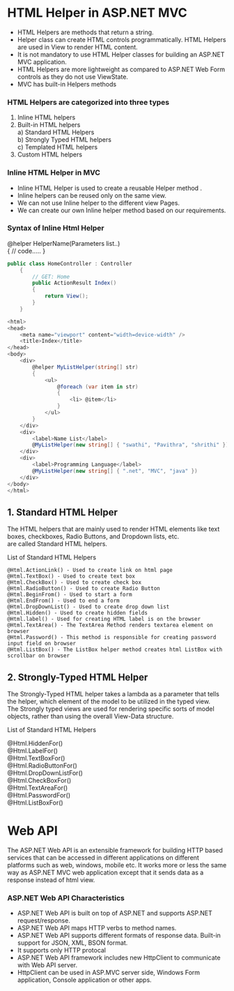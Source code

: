 # HTML Helper in ASP.NET MVC 

- HTML Helpers are methods that return a string.
- Helper class can create HTML controls programmatically. HTML Helpers are used in View to render HTML content.
- It is not mandatory to use HTML Helper classes for building an ASP.NET MVC application.
- HTML Helpers are more lightweight as compared to ASP.NET Web Form controls as they do not use ViewState.
- MVC has built-in Helpers methods


### HTML Helpers are categorized into three types</br>
1) Inline HTML helpers
2) Built-in HTML helpers<br>
   a) Standard HTML Helpers<br>
b) Strongly Typed HTML helpers<br>
c) Templated HTML helpers<br>
3) Custom HTML helpers

### Inline HTML Helper in MVC 
- Inline HTML Helper is used to create a reusable Helper method .
- Inline helpers can be reused only on the same view.
- We can not use Inline helper to the different view Pages.
- We can create our own Inline helper method based on our requirements.

### Syntax of Inline Html Helper
 
@helper HelperName(Parameters list..)<br>
{
// code.....
}

```C#
public class HomeController : Controller
    {
        // GET: Home
        public ActionResult Index()
        {
            return View();
        }
    }
```

```C#
<html>
<head>
    <meta name="viewport" content="width=device-width" />
    <title>Index</title>
</head>
<body>
    <div>
        @helper MyListHelper(string[] str)
        {
            <ul>
                @foreach (var item in str)
                {
                    <li> @item</li>
                }
            </ul>
        }
    </div>
    <div>
        <label>Name List</label>
        @MyListHelper(new string[] { "swathi", "Pavithra", "shrithi" })
    </div>
    <div>
        <label>Programming Language</label>
        @MyListHelper(new string[] { ".net", "MVC", "java" })
    </div>
</body>
</html>

```
## 1. Standard HTML Helper 

The HTML helpers that are mainly used to render HTML elements like text boxes, checkboxes, Radio Buttons, and Dropdown lists, etc. <br>
are called Standard HTML helpers. 

List of Standard HTML Helpers 

    @Html.ActionLink() - Used to create link on html page
    @Html.TextBox() - Used to create text box
    @Html.CheckBox() - Used to create check box
    @Html.RadioButton() - Used to create Radio Button
    @Html.BeginFrom() - Used to start a form
    @Html.EndFrom() - Used to end a form
    @Html.DropDownList() - Used to create drop down list
    @Html.Hidden() - Used to create hidden fields
    @Html.label() - Used for creating HTML label is on the browser
    @Html.TextArea() - The TextArea Method renders textarea element on browser
    @Html.Password() - This method is responsible for creating password input field on browser
    @Html.ListBox() - The ListBox helper method creates html ListBox with scrollbar on browser

 

## 2. Strongly-Typed HTML Helper 

The Strongly-Typed HTML helper takes a lambda as a parameter that tells the helper, which element of the model to be utilized in the typed view. <br>
The Strongly typed views are used for rendering specific sorts of model objects, rather than using the overall View-Data structure. 

List of Standard HTML Helpers 


  @Html.HiddenFor()<br>
  @Html.LabelFor()<br>
  @Html.TextBoxFor()<br>
  @Html.RadioButtonFor()<br>
  @Html.DropDownListFor()<br>
  @Html.CheckBoxFor()<br>
  @Html.TextAreaFor()<br>
  @Html.PasswordFor()<br>
  @Html.ListBoxFor()<br>


# Web API
The ASP.NET Web API is an extensible framework for building HTTP based services that can be accessed in different applications on different platforms 
such as web, windows, mobile etc. It works more or less the same way as ASP.NET MVC web application except that it sends data as a response instead of 
html view.

### ASP.NET Web API Characteristics
- ASP.NET Web API is built on top of ASP.NET and supports ASP.NET request/response.
- ASP.NET Web API maps HTTP verbs to method names.
- ASP.NET Web API supports different formats of response data. Built-in support for JSON, XML, BSON format.
- It supports only HTTP protocal
- ASP.NET Web API framework includes new HttpClient to communicate with Web API server.</br> 
- HttpClient can be used in ASP.MVC server side, Windows Form application, Console application or other apps.


 
